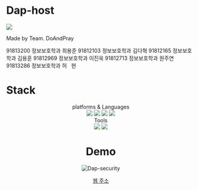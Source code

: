 # Dap-host
<img src="https://capsule-render.vercel.app/api?type=waving&color=auto&height=200&section=header&text=Do and Pray&fontSize=90" />

Made by Team. DoAndPray

91813200 정보보호학과 최용준
91812103 정보보호학과 김다혁
91812165 정보보호학과 김용훈
91812969 정보보호학과 이진욱
91812713 정보보호학과 원주연
91813286 정보보호학과 허   현

# Stack
<div align="center">platforms & Languages<div>
<div align="center">
	<img src="https://img.shields.io/badge/Java-007396?style=flat&logo=Java&logoColor=white" />
	<img src="https://img.shields.io/badge/HTML5-E34F26?style=flat&logo=HTML5&logoColor=white" />
	<img src="https://img.shields.io/badge/CSS3-1572B6?style=flat&logo=CSS3&logoColor=white" />
	<img src="https://img.shields.io/badge/python-#3776AB?style=flat&logo=CSS3&logoColor=white" />
</div>

<div align="center">Tools<div>
<div align="center">
	<img src="https://img.shields.io/badge/visualstudiocode-#007ACC?style=flat&logo=Java&logoColor=white" />
	<img src="https://img.shields.io/badge/github-#181717?style=flat&logo=HTML5&logoColor=white" />
</div>


# Demo

![Dap-security](https://github.com/JBUkim/Dap-host/assets/105593199/e4c9d743-bc45-4d1b-b249-9439796075e9)

[웹 주소](https://dydgnsrla.pythonanywhere.com/)
